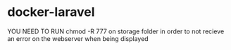 # docker-laravel

YOU NEED TO RUN chmod -R 777 on storage folder in order to not recieve an error on the webserver when being displayed
